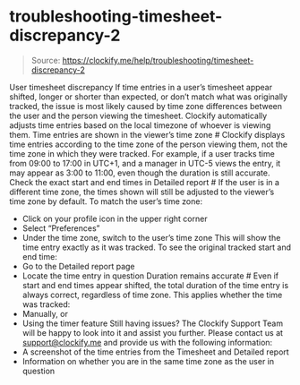 # troubleshooting-timesheet-discrepancy-2

> Source: https://clockify.me/help/troubleshooting/timesheet-discrepancy-2

User timesheet discrepancy
If time entries in a user’s timesheet appear shifted, longer or shorter than expected, or don’t match what was originally tracked, the issue is most likely caused by time zone differences between the user and the person viewing the timesheet.
Clockify automatically adjusts time entries based on the local timezone of whoever is viewing them.
Time entries are shown in the viewer’s time zone #
Clockify displays time entries according to the time zone of the person viewing them, not the time zone in which they were tracked.
For example, if a user tracks time from 09:00 to 17:00 in UTC+1, and a manager in UTC-5 views the entry, it may appear as 3:00 to 11:00, even though the duration is still accurate.
Check the exact start and end times in Detailed report #
If the user is in a different time zone, the times shown will still be adjusted to the viewer’s time zone by default.
To match the user’s time zone:
- Click on your profile icon in the upper right corner
- Select “Preferences”
- Under the time zone, switch to the user’s time zone
This will show the time entry exactly as it was tracked.
To see the original tracked start and end time:
- Go to the Detailed report page
- Locate the time entry in question
Duration remains accurate #
Even if start and end times appear shifted, the total duration of the time entry is always correct, regardless of time zone.
This applies whether the time was tracked:
- Manually, or
- Using the timer feature
Still having issues? The Clockify Support Team will be happy to look into it and assist you further. Please contact us at support@clockify.me and provide us with the following information:
- A screenshot of the time entries from the Timesheet and Detailed report
- Information on whether you are in the same time zone as the user in question